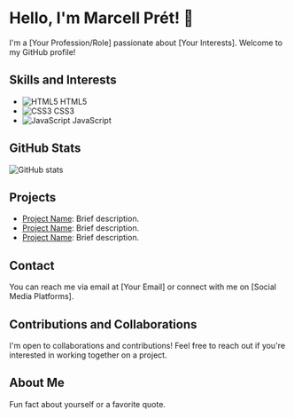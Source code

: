# Hello, I'm Marcell Prét! 👋

I'm a [Your Profession/Role] passionate about [Your Interests]. Welcome to my GitHub profile!

## Skills and Interests

- ![HTML5](https://img.shields.io/badge/-HTML5-E34F26?style=flat-square&logo=html5&logoColor=white) HTML5
- ![CSS3](https://img.shields.io/badge/-CSS3-1572B6?style=flat-square&logo=css3) CSS3
- ![JavaScript](https://img.shields.io/badge/-JavaScript-black?style=flat-square&logo=javascript) JavaScript

## GitHub Stats

![GitHub stats](https://img.shields.io/github/followers/marcellpret?label=Followers&style=social)

## Projects

- [Project Name](link): Brief description.
- [Project Name](link): Brief description.
- [Project Name](link): Brief description.

## Contact

You can reach me via email at [Your Email] or connect with me on [Social Media Platforms].

## Contributions and Collaborations

I'm open to collaborations and contributions! Feel free to reach out if you're interested in working together on a project.

## About Me

Fun fact about yourself or a favorite quote.

<!--
**marcellpret/marcellpret** is a ✨ _special_ ✨ repository because its `README.md` (this file) appears on your GitHub profile.

Here are some ideas to get you started:

- 🔭 I’m currently working on ...
- 🌱 I’m currently learning ...
- 👯 I’m looking to collaborate on ...
- 🤔 I’m looking for help with ...
- 💬 Ask me about ...
- 📫 How to reach me: ...
- 😄 Pronouns: ...
- ⚡ Fun fact: ...
-->
